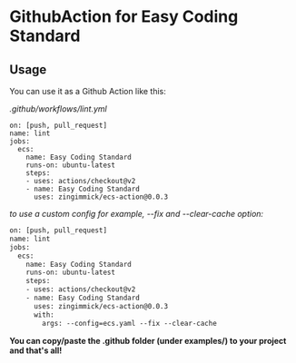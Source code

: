 # GithubAction for Easy Coding Standard

## Usage

You can use it as a Github Action like this:

_.github/workflows/lint.yml_
```
on: [push, pull_request]
name: lint
jobs:
  ecs:
    name: Easy Coding Standard
    runs-on: ubuntu-latest
    steps:
    - uses: actions/checkout@v2
    - name: Easy Coding Standard
      uses: zingimmick/ecs-action@0.0.3
```

_to use a custom config for example, --fix and --clear-cache option:_
```diff
on: [push, pull_request]
name: lint
jobs:
  ecs:
    name: Easy Coding Standard
    runs-on: ubuntu-latest
    steps:
    - uses: actions/checkout@v2
    - name: Easy Coding Standard
      uses: zingimmick/ecs-action@0.0.3
      with:
        args: --config=ecs.yaml --fix --clear-cache
```

**You can copy/paste the .github folder (under examples/) to your project and that's all!**
